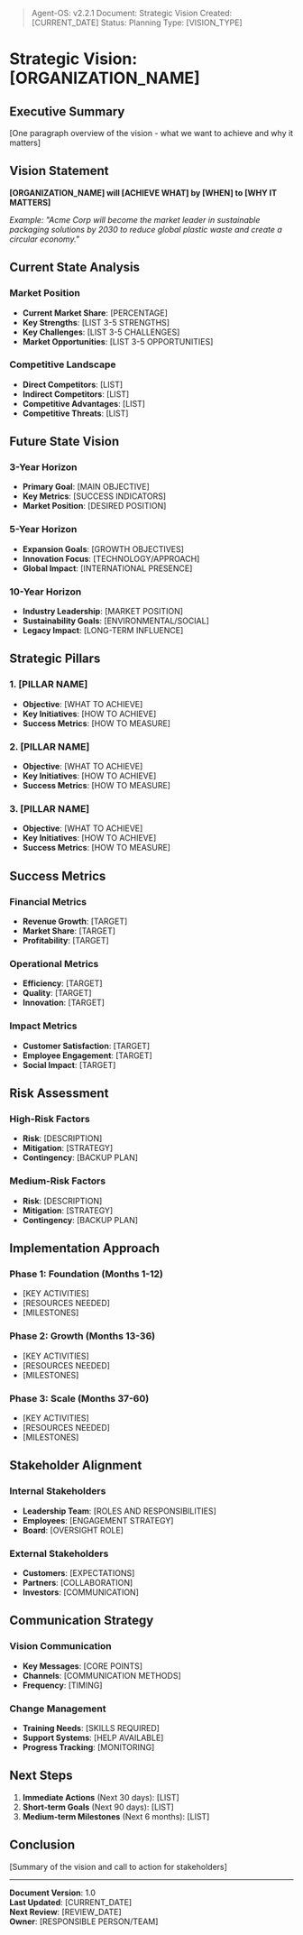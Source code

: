 > Agent-OS: v2.2.1
> Document: Strategic Vision
> Created: [CURRENT_DATE]
> Status: Planning
> Type: [VISION_TYPE]

# Strategic Vision: [ORGANIZATION_NAME]

## Executive Summary

[One paragraph overview of the vision - what we want to achieve and why it matters]

## Vision Statement

**[ORGANIZATION_NAME] will [ACHIEVE WHAT] by [WHEN] to [WHY IT MATTERS]**

_Example: "Acme Corp will become the market leader in sustainable packaging solutions by 2030 to reduce global plastic waste and create a circular economy."_

## Current State Analysis

### Market Position

- **Current Market Share**: [PERCENTAGE]
- **Key Strengths**: [LIST 3-5 STRENGTHS]
- **Key Challenges**: [LIST 3-5 CHALLENGES]
- **Market Opportunities**: [LIST 3-5 OPPORTUNITIES]

### Competitive Landscape

- **Direct Competitors**: [LIST]
- **Indirect Competitors**: [LIST]
- **Competitive Advantages**: [LIST]
- **Competitive Threats**: [LIST]

## Future State Vision

### 3-Year Horizon

- **Primary Goal**: [MAIN OBJECTIVE]
- **Key Metrics**: [SUCCESS INDICATORS]
- **Market Position**: [DESIRED POSITION]

### 5-Year Horizon

- **Expansion Goals**: [GROWTH OBJECTIVES]
- **Innovation Focus**: [TECHNOLOGY/APPROACH]
- **Global Impact**: [INTERNATIONAL PRESENCE]

### 10-Year Horizon

- **Industry Leadership**: [MARKET POSITION]
- **Sustainability Goals**: [ENVIRONMENTAL/SOCIAL]
- **Legacy Impact**: [LONG-TERM INFLUENCE]

## Strategic Pillars

### 1. [PILLAR NAME]

- **Objective**: [WHAT TO ACHIEVE]
- **Key Initiatives**: [HOW TO ACHIEVE]
- **Success Metrics**: [HOW TO MEASURE]

### 2. [PILLAR NAME]

- **Objective**: [WHAT TO ACHIEVE]
- **Key Initiatives**: [HOW TO ACHIEVE]
- **Success Metrics**: [HOW TO MEASURE]

### 3. [PILLAR NAME]

- **Objective**: [WHAT TO ACHIEVE]
- **Key Initiatives**: [HOW TO ACHIEVE]
- **Success Metrics**: [HOW TO MEASURE]

## Success Metrics

### Financial Metrics

- **Revenue Growth**: [TARGET]
- **Market Share**: [TARGET]
- **Profitability**: [TARGET]

### Operational Metrics

- **Efficiency**: [TARGET]
- **Quality**: [TARGET]
- **Innovation**: [TARGET]

### Impact Metrics

- **Customer Satisfaction**: [TARGET]
- **Employee Engagement**: [TARGET]
- **Social Impact**: [TARGET]

## Risk Assessment

### High-Risk Factors

- **Risk**: [DESCRIPTION]
- **Mitigation**: [STRATEGY]
- **Contingency**: [BACKUP PLAN]

### Medium-Risk Factors

- **Risk**: [DESCRIPTION]
- **Mitigation**: [STRATEGY]
- **Contingency**: [BACKUP PLAN]

## Implementation Approach

### Phase 1: Foundation (Months 1-12)

- [KEY ACTIVITIES]
- [RESOURCES NEEDED]
- [MILESTONES]

### Phase 2: Growth (Months 13-36)

- [KEY ACTIVITIES]
- [RESOURCES NEEDED]
- [MILESTONES]

### Phase 3: Scale (Months 37-60)

- [KEY ACTIVITIES]
- [RESOURCES NEEDED]
- [MILESTONES]

## Stakeholder Alignment

### Internal Stakeholders

- **Leadership Team**: [ROLES AND RESPONSIBILITIES]
- **Employees**: [ENGAGEMENT STRATEGY]
- **Board**: [OVERSIGHT ROLE]

### External Stakeholders

- **Customers**: [EXPECTATIONS]
- **Partners**: [COLLABORATION]
- **Investors**: [COMMUNICATION]

## Communication Strategy

### Vision Communication

- **Key Messages**: [CORE POINTS]
- **Channels**: [COMMUNICATION METHODS]
- **Frequency**: [TIMING]

### Change Management

- **Training Needs**: [SKILLS REQUIRED]
- **Support Systems**: [HELP AVAILABLE]
- **Progress Tracking**: [MONITORING]

## Next Steps

1. **Immediate Actions** (Next 30 days): [LIST]
2. **Short-term Goals** (Next 90 days): [LIST]
3. **Medium-term Milestones** (Next 6 months): [LIST]

## Conclusion

[Summary of the vision and call to action for stakeholders]

---

**Document Version**: 1.0  
**Last Updated**: [CURRENT_DATE]  
**Next Review**: [REVIEW_DATE]  
**Owner**: [RESPONSIBLE PERSON/TEAM]
